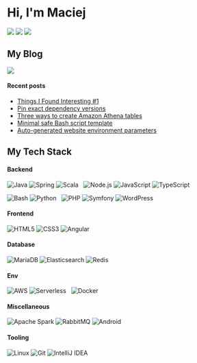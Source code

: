 # Hi, I'm Maciej

[![](https://img.shields.io/badge/LinkedIn-mradzikowski-blue?style=flat-square)](https://www.linkedin.com/in/mradzikowski/)
[![](https://img.shields.io/badge/Homepage-radzikowski.com.pl-brightgreen?style=flat-square)](https://radzikowski.com.pl)
[![](https://img.shields.io/badge/Email-maciej%40radzikowski.com.pl-red?style=flat-square)](mailto:maciej@radzikowski.com.pl)

## My Blog

[![](https://img.shields.io/badge/BetterDev-.blog-e91e63?style=flat-square&labelColor=1c40a5)](https://betterdev.blog/)

#### Recent posts

<!-- BLOG-POST-LIST:START -->
- [Things I Found Interesting #1](https://betterdev.blog/tifi-1/)
- [Pin exact dependency versions](https://betterdev.blog/pin-exact-dependency-versions/)
- [Three ways to create Amazon Athena tables](https://betterdev.blog/creating-athena-tables/)
- [Minimal safe Bash script template](https://betterdev.blog/minimal-safe-bash-script-template/)
- [Auto-generated website environment parameters](https://betterdev.blog/auto-generated-website-environment-parameters/)
<!-- BLOG-POST-LIST:END -->

## My Tech Stack

#### Backend

![Java](http://img.shields.io/badge/-Java-007396?style=flat-square&logo=java&logoColor=ffffff)
![Spring](http://img.shields.io/badge/-Spring-6DB33F?style=flat-square&logo=spring&logoColor=ffffff)
![Scala](http://img.shields.io/badge/-Scala-DC322F?style=flat-square&logo=scala&logoColor=ffffff)
&nbsp;
![Node.js](http://img.shields.io/badge/-Node.js-339933?style=flat-square&logo=node.js&logoColor=ffffff)
![JavaScript](https://img.shields.io/badge/-JavaScript-%23F7DF1C?style=flat-square&logo=javascript&logoColor=000000&labelColor=%23F7DF1C&color=%23FFCE5A)
![TypeScript](http://img.shields.io/badge/-TypeScript-007ACC?style=flat-square&logo=typescript&logoColor=ffffff)

![Bash](http://img.shields.io/badge/-Bash-4EAA25?style=flat-square&logo=gnu-bash&logoColor=ffffff)
![Python](http://img.shields.io/badge/-Python-3776AB?style=flat-square&logo=python&logoColor=ffffff)
&nbsp;
![PHP](http://img.shields.io/badge/-PHP-777BB4?style=flat-square&logo=php&logoColor=ffffff)
![Symfony](http://img.shields.io/badge/-Symfony-000000?style=flat-square&logo=symfony&logoColor=ffffff)
![WordPress](http://img.shields.io/badge/-WordPress-21759B?style=flat-square&logo=wordpress&logoColor=ffffff)

#### Frontend

![HTML5](http://img.shields.io/badge/-HTML5-E34F26?style=flat-square&logo=html5&logoColor=ffffff)
![CSS3](http://img.shields.io/badge/-CSS3-1572B6?style=flat-square&logo=css3&logoColor=ffffff)
![Angular](http://img.shields.io/badge/-Angular-DD0031?style=flat-square&logo=angular&logoColor=ffffff)

#### Database

![MariaDB](http://img.shields.io/badge/-MariaDB-003545?style=flat-square&logo=mariadb&logoColor=ffffff)
![Elasticsearch](http://img.shields.io/badge/-Elasticsearch-005571?style=flat-square&logo=elasticsearch&logoColor=ffffff)
![Redis](http://img.shields.io/badge/-Redis-DC382D?style=flat-square&logo=redis&logoColor=ffffff)

#### Env

![AWS](http://img.shields.io/badge/-AWS-232F3E?style=flat-square&logo=amazon-aws&logoColor=ffffff)
![Serverless](http://img.shields.io/badge/-Serverless-E2231A?style=flat-square&logo=serverless&logoColor=ffffff)
&nbsp;
![Docker](http://img.shields.io/badge/-Docker-2496ED?style=flat-square&logo=docker&logoColor=ffffff)

#### Miscellaneous

![Apache Spark](http://img.shields.io/badge/-Apache_Spark-E25A1C?style=flat-square&logo=apache-spark&logoColor=ffffff)
![RabbitMQ](http://img.shields.io/badge/-RabbitMQ-FF6600?style=flat-square&logo=rabbitmq&logoColor=ffffff)
![Android](http://img.shields.io/badge/-Android-3DDC84?style=flat-square&logo=android&logoColor=ffffff)

#### Tooling

![Linux](http://img.shields.io/badge/-Linux-FCC624?style=flat-square&logo=linux&logoColor=ffffff)
![Git](http://img.shields.io/badge/-Git-F05032?style=flat-square&logo=git&logoColor=ffffff)
![IntelliJ IDEA](http://img.shields.io/badge/-IntelliJ_IDEA-000000?style=flat-square&logo=intellij-idea&logoColor=ffffff)
